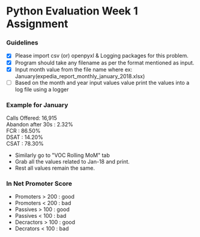 # Python Evaluation Week 1 Assignment

### Guidelines
- [x] Please import csv (or) openpyxl & Logging packages for this problem.
- [x] Program should take any filename as per the format mentioned as input.
- [x] Input month value from the file name where ex: January(expedia_report_monthly_january_2018.xlsx)
- [ ] Based on the month and year input values value print the values into a log file using a logger

### Example for January
Calls Offered: 16,915  
Abandon after 30s : 2.32%  
FCR : 86.50%  
DSAT :  14.20%  
CSAT : 78.30%  

- Similarly go to "VOC Rolling MoM" tab
- Grab all the values related to Jan-18 and print.
- Rest all values remain the same.

### In Net Promoter Score
- Promoters > 200 : good
- Promoters < 200 : bad
- Passives > 100 : good
- Passives < 100 : bad
- Decractors > 100 : good
- Decrators < 100 : bad
